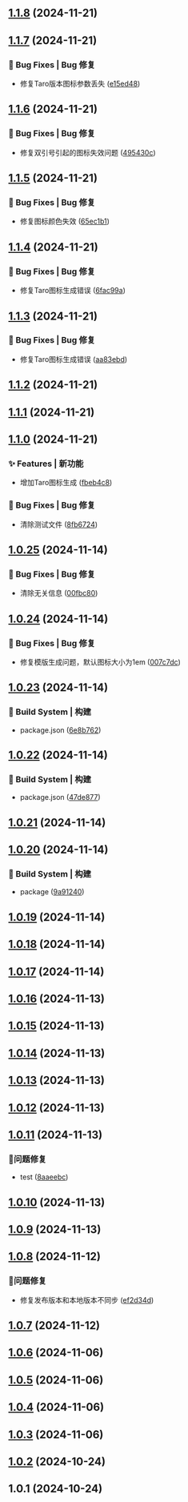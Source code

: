 

## [1.1.8](https://github.com/knight-L/ali-iconfont/compare/1.1.7...1.1.8) (2024-11-21)

## [1.1.7](https://github.com/knight-L/ali-iconfont/compare/1.1.6...1.1.7) (2024-11-21)

### 🐛 Bug Fixes | Bug 修复

* 修复Taro版本图标参数丢失 ([e15ed48](https://github.com/knight-L/ali-iconfont/commit/e15ed48880b004a98da07516e8211a8a4a1aea9e))

## [1.1.6](https://github.com/knight-L/ali-iconfont/compare/1.1.5...1.1.6) (2024-11-21)

### 🐛 Bug Fixes | Bug 修复

* 修复双引号引起的图标失效问题 ([495430c](https://github.com/knight-L/ali-iconfont/commit/495430cdc3b90e64a3096f1c5ec2af8d6eae3dc0))

## [1.1.5](https://github.com/knight-L/ali-iconfont/compare/1.1.4...1.1.5) (2024-11-21)

### 🐛 Bug Fixes | Bug 修复

* 修复图标颜色失效 ([65ec1b1](https://github.com/knight-L/ali-iconfont/commit/65ec1b1c0f33e2c5ecf531d8ea371229535cef92))

## [1.1.4](https://github.com/knight-L/ali-iconfont/compare/1.1.3...1.1.4) (2024-11-21)

### 🐛 Bug Fixes | Bug 修复

* 修复Taro图标生成错误 ([6fac99a](https://github.com/knight-L/ali-iconfont/commit/6fac99aa2b398d52afa04ad17d011d7bab82074f))

## [1.1.3](https://github.com/knight-L/ali-iconfont/compare/1.1.2...1.1.3) (2024-11-21)

### 🐛 Bug Fixes | Bug 修复

* 修复Taro图标生成错误 ([aa83ebd](https://github.com/knight-L/ali-iconfont/commit/aa83ebdf9fa78c005e1400cee581d907b0c1df85))

## [1.1.2](https://github.com/knight-L/ali-iconfont/compare/1.1.1...1.1.2) (2024-11-21)

## [1.1.1](https://github.com/knight-L/ali-iconfont/compare/1.1.0...1.1.1) (2024-11-21)

## [1.1.0](https://github.com/knight-L/ali-iconfont/compare/1.0.25...1.1.0) (2024-11-21)

### ✨ Features | 新功能

* 增加Taro图标生成 ([fbeb4c8](https://github.com/knight-L/ali-iconfont/commit/fbeb4c821dd31b56ef6e05e46ac50e5554fb33ef))

### 🐛 Bug Fixes | Bug 修复

* 清除测试文件 ([8fb6724](https://github.com/knight-L/ali-iconfont/commit/8fb672422c41cf54ed4664c64903aedcd5b718e4))

## [1.0.25](https://github.com/knight-L/ali-iconfont/compare/1.0.24...1.0.25) (2024-11-14)

### 🐛 Bug Fixes | Bug 修复

* 清除无关信息 ([00fbc80](https://github.com/knight-L/ali-iconfont/commit/00fbc80818f90999e23d26102251c79fb2d4991d))

## [1.0.24](https://github.com/knight-L/ali-iconfont/compare/1.0.23...1.0.24) (2024-11-14)

### 🐛 Bug Fixes | Bug 修复

* 修复模版生成问题，默认图标大小为1em ([007c7dc](https://github.com/knight-L/ali-iconfont/commit/007c7dce428e651ae3284c7819da2aed6d76deb6))

## [1.0.23](https://github.com/knight-L/ali-iconfont/compare/1.0.22...1.0.23) (2024-11-14)

### 👷‍ Build System | 构建

* package.json ([6e8b762](https://github.com/knight-L/ali-iconfont/commit/6e8b762d87b3a0116ebd78f3013bd96881e9bf8a))

## [1.0.22](https://github.com/knight-L/ali-iconfont/compare/1.0.21...1.0.22) (2024-11-14)

### 👷‍ Build System | 构建

* package.json ([47de877](https://github.com/knight-L/ali-iconfont/commit/47de877e3e45555757b7dc58a84f8c35dd4bc3ad))

## [1.0.21](https://github.com/knight-L/ali-iconfont/compare/1.0.20...1.0.21) (2024-11-14)

## [1.0.20](https://github.com/knight-L/ali-iconfont/compare/1.0.19...1.0.20) (2024-11-14)

### 👷‍ Build System | 构建

* package ([9a91240](https://github.com/knight-L/ali-iconfont/commit/9a912401ddd19e8b57a4c89e5b1bf30eda1720f3))

## [1.0.19](https://github.com/knight-L/ali-iconfont/compare/1.0.18...1.0.19) (2024-11-14)

## [1.0.18](https://github.com/knight-L/ali-iconfont/compare/1.0.17...1.0.18) (2024-11-14)

## [1.0.17](https://github.com/knight-L/ali-iconfont/compare/1.0.16...1.0.17) (2024-11-14)

## [1.0.16](https://github.com/knight-L/ali-iconfont/compare/1.0.15...1.0.16) (2024-11-13)

## [1.0.15](https://github.com/knight-L/ali-iconfont/compare/1.0.14...1.0.15) (2024-11-13)

## [1.0.14](https://github.com/knight-L/ali-iconfont/compare/1.0.13...1.0.14) (2024-11-13)

## [1.0.13](https://github.com/knight-L/ali-iconfont/compare/1.0.12...1.0.13) (2024-11-13)

## [1.0.12](https://github.com/knight-L/ali-iconfont/compare/1.0.11...1.0.12) (2024-11-13)

## [1.0.11](https://github.com/knight-L/ali-iconfont/compare/1.0.10...1.0.11) (2024-11-13)

### 🐞问题修复

* test ([8aaeebc](https://github.com/knight-L/ali-iconfont/commit/8aaeebc1ef3c3007f45fc6eec1f1ed27b23e0fca))

## [1.0.10](https://github.com/knight-L/ali-iconfont/compare/1.0.9...1.0.10) (2024-11-13)

## [1.0.9](https://github.com/knight-L/ali-iconfont/compare/1.0.8...1.0.9) (2024-11-13)

## [1.0.8](https://github.com/knight-L/ali-iconfont/compare/1.0.7...1.0.8) (2024-11-12)

### 🐞问题修复

* 修复发布版本和本地版本不同步 ([ef2d34d](https://github.com/knight-L/ali-iconfont/commit/ef2d34d4b9eae09c2ad315e4bc827ec8e14a724f))

## [1.0.7](https://github.com/knight-L/ali-iconfont/compare/1.0.6...1.0.7) (2024-11-12)

## [1.0.6](https://github.com/knight-L/ali-iconfont/compare/1.0.5...1.0.6) (2024-11-06)

## [1.0.5](https://github.com/knight-L/ali-iconfont/compare/1.0.4...1.0.5) (2024-11-06)

## [1.0.4](https://github.com/knight-L/ali-iconfont/compare/1.0.3...1.0.4) (2024-11-06)

## [1.0.3](https://github.com/knight-L/ali-iconfont/compare/1.0.2...1.0.3) (2024-11-06)

## [1.0.2](https://github.com/knight-L/ali-iconfont/compare/1.0.1...1.0.2) (2024-10-24)

## 1.0.1 (2024-10-24)
